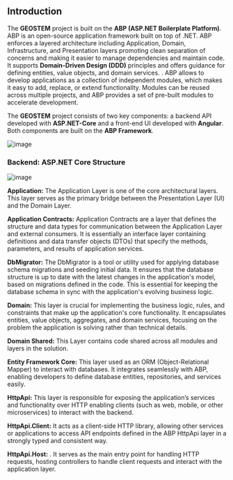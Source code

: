 ## Introduction
The **GEOSTEM** project is built on the **ABP (ASP.NET Boilerplate Platform)**. ABP is an open-source application framework built on top of .NET. ABP enforces a layered architecture including Application, Domain, Infrastructure, and Presentation layers promoting clean separation of concerns and making it easier to manage dependencies and maintain code. It supports **Domain-Driven Design (DDD)** principles and offers guidance for defining entities, value objects, and domain services. . ABP allows to develop applications as a collection of independent modules, which makes it easy to add, replace, or extend functionality. Modules can be reused across multiple projects, and ABP provides a set of pre-built modules to accelerate development.

 The  **GEOSTEM** project consists of two key components: a backend API developed with **ASP.NET-Core** and a front-end UI developed with **Angular**. Both components are built on the **ABP Framework**. 
 
![image](https://github.com/user-attachments/assets/2b07911f-5a46-4136-aad4-695b0dd2b12a)

### Backend: ASP.NET Core Structure

![image](https://github.com/user-attachments/assets/29dd8edd-baac-41f1-ac24-04a30556c0af)

**Application:** The Application Layer is one of the core architectural layers. This layer serves as the primary bridge between the Presentation Layer (UI) and the Domain Layer.

**Application Contracts:** Application Contracts are a layer that defines the structure and data types for communication between the Application Layer and external consumers. It is essentially an interface layer containing definitions and data transfer objects (DTOs) that specify the methods, parameters, and results of application services.

**DbMigrator:** The DbMigrator is a tool or utility used for applying database schema migrations and seeding initial data. It ensures that the database structure is up to date with the latest changes in the application's model, based on migrations defined in the code. This is essential for keeping the database schema in sync with the application's evolving business logic.

**Domain:** This layer is crucial for implementing the business logic, rules, and constraints that make up the application's core functionality. It encapsulates entities, value objects, aggregates, and domain services, focusing on the problem the application is solving rather than technical details.  

**Domain Shared:** This Layer  contains code shared across all modules and layers in the solution.

**Entity Framework Core:** This layer used as an ORM (Object-Relational Mapper) to interact with databases. It integrates seamlessly with ABP, enabling developers to define database entities, repositories, and services easily.

**HttpApi:**  This layer is responsible for exposing the application’s services and functionality over HTTP  enabling clients (such as web, mobile, or other microservices) to interact with the backend.

**HttpApi.Client:** It acts as a client-side HTTP library, allowing other services or applications to access API endpoints defined in the ABP HttpApi layer in a strongly typed and consistent way.

**HttpApi.Host:** . It serves as the main entry point for handling HTTP requests, hosting controllers to handle client requests and interact with the application layer.




















